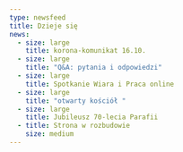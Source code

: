 ```yaml
---
type: newsfeed
title: Dzieje się
news:
  - size: large
    title: korona-komunikat 16.10.
  - size: large
    title: "Q&A: pytania i odpowiedzi"
  - size: large
    title: Spotkanie Wiara i Praca online
  - size: large
    title: "otwarty kościół "
  - size: large
    title: Jubileusz 70-lecia Parafii
  - title: Strona w rozbudowie
    size: medium
---
```


